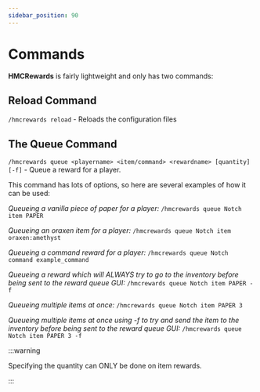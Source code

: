```yaml
---
sidebar_position: 90
---
```


# Commands

**HMCRewards** is fairly lightweight and only has two commands:

## Reload Command

`/hmcrewards reload` - Reloads the configuration files

## The Queue Command

`/hmcrewards queue <playername> <item/command> <rewardname> [quantity] [-f]` - Queue a reward for a player.

This command has lots of options, so here are several examples of how it can be used:

*Queueing a vanilla piece of paper for a player:*
`/hmcrewards queue Notch item PAPER`

*Queueing an oraxen item for a player:*
`/hmcrewards queue Notch item oraxen:amethyst`

*Queueing a command reward for a player:*
`/hmcrewards queue Notch command example_command`

*Queueing a reward which will ALWAYS try to go to the inventory before being sent to the reward queue GUI:*
`/hmcrewards queue Notch item PAPER -f`

*Queueing multiple items at once:*
`/hmcrewards queue Notch item PAPER 3`

*Queueing multiple items at once using -f to try and send the item to the inventory before being sent to the reward queue GUI:*
`/hmcrewards queue Notch item PAPER 3 -f`

:::warning

Specifying the quantity can ONLY be done on item rewards.

:::